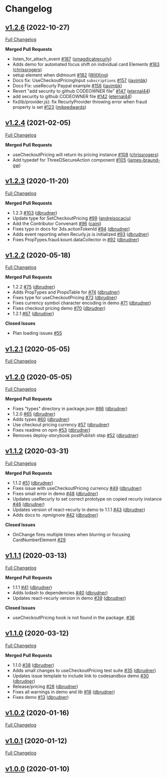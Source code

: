 # Changelog

## [v1.2.6](https://github.com/recurly/react-recurly/tree/v1.2.6) (2022-10-27)

[Full Changelog](https://github.com/recurly/react-recurly/compare/v1.2.4...v1.2.6)


**Merged Pull Requests**

- listen_for_attach_event [#187](https://github.com/recurly/react-recurly/pull/187) ([smagdicatrecurly](https://github.com/smagdicatrecurly))
- Adds demo for automated focus shift on individual card Elements [#183](https://github.com/recurly/react-recurly/pull/183) ([chrissrogers](https://github.com/chrissrogers))
- setup element when didmount [#182](https://github.com/recurly/react-recurly/pull/182) ([WillXing](https://github.com/WillXing))
- Docs fix: UseCheckoutPricingInput `subscriptions` [#157](https://github.com/recurly/react-recurly/pull/157) ([javimbk](https://github.com/javimbk))
- Docs Fix: useRecurly Paypal example [#156](https://github.com/recurly/react-recurly/pull/156) ([javimbk](https://github.com/javimbk))
- Revert "add security to github CODEOWNER file" [#147](https://github.com/recurly/react-recurly/pull/147) ([eternal44](https://github.com/eternal44))
- add security to github CODEOWNER file [#142](https://github.com/recurly/react-recurly/pull/142) ([eternal44](https://github.com/eternal44))
- fix(lib/provider.js): fix RecurlyProvider throwing error when fraud property is set [#123](https://github.com/recurly/react-recurly/pull/123) ([mikeedwards](https://github.com/mikeedwards))



## [v1.2.4](https://github.com/recurly/react-recurly/tree/v1.2.4) (2021-02-05)

[Full Changelog](https://github.com/recurly/react-recurly/compare/v1.2.3...v1.2.4)


**Merged Pull Requests**

- useCheckoutPricing will return its pricing instance [#108](https://github.com/recurly/react-recurly/pull/108) ([chrissrogers](https://github.com/chrissrogers))
- Add typedef for ThreeDSecureAction component [#105](https://github.com/recurly/react-recurly/pull/105) ([james-braund-gw](https://github.com/james-braund-gw))



## [v1.2.3](https://github.com/recurly/react-recurly/tree/v1.2.3) (2020-11-20)

[Full Changelog](https://github.com/recurly/react-recurly/compare/v1.2.2...v1.2.3)


**Merged Pull Requests**

- 1.2.3 [#103](https://github.com/recurly/react-recurly/pull/103) ([dbrudner](https://github.com/dbrudner))
- Update type for SetCheckoutPricing [#99](https://github.com/recurly/react-recurly/pull/99) ([andreisocaciu](https://github.com/andreisocaciu))
- Add the Contributor Convenant [#96](https://github.com/recurly/react-recurly/pull/96) ([cainj](https://github.com/cainj))
- Fixes typo in docs for 3ds.actionTokenId [#94](https://github.com/recurly/react-recurly/pull/94) ([dbrudner](https://github.com/dbrudner))
- Adds event reporting when Recurly.js is initialized [#93](https://github.com/recurly/react-recurly/pull/93) ([dbrudner](https://github.com/dbrudner))
- Fixes PropTypes.fraud.kount.dataCollector in <Provider /> [#92](https://github.com/recurly/react-recurly/pull/92) ([dbrudner](https://github.com/dbrudner))



## [v1.2.2](https://github.com/recurly/react-recurly/tree/v1.2.2) (2020-05-18)

[Full Changelog](https://github.com/recurly/react-recurly/compare/v1.2.1...v1.2.2)


**Merged Pull Requests**

- 1.2.2 [#75](https://github.com/recurly/react-recurly/pull/75) ([dbrudner](https://github.com/dbrudner))
- Adds PropTypes and PropsTable for <RecurlyProvider /> [#74](https://github.com/recurly/react-recurly/pull/74) ([dbrudner](https://github.com/dbrudner))
- Fixes type for useCheckoutPricing [#73](https://github.com/recurly/react-recurly/pull/73) ([dbrudner](https://github.com/dbrudner))
- Fixes currency symbol character encoding in demo [#71](https://github.com/recurly/react-recurly/pull/71) ([dbrudner](https://github.com/dbrudner))
- Fixes checkout pricing demo [#70](https://github.com/recurly/react-recurly/pull/70) ([dbrudner](https://github.com/dbrudner))
- 1.2.1 [#67](https://github.com/recurly/react-recurly/pull/67) ([dbrudner](https://github.com/dbrudner))

**Closed Issues**

- Plan loading issues [#55](https://github.com/recurly/react-recurly/issues/55)


## [v1.2.1](https://github.com/recurly/react-recurly/tree/v1.2.1) (2020-05-05)

[Full Changelog](https://github.com/recurly/react-recurly/compare/v1.2.0...v1.2.1)





## [v1.2.0](https://github.com/recurly/react-recurly/tree/v1.2.0) (2020-05-05)

[Full Changelog](https://github.com/recurly/react-recurly/compare/v1.1.2...v1.2.0)


**Merged Pull Requests**

- Fixes "types" directory in package.json [#66](https://github.com/recurly/react-recurly/pull/66) ([dbrudner](https://github.com/dbrudner))
- 1.2.0 [#65](https://github.com/recurly/react-recurly/pull/65) ([dbrudner](https://github.com/dbrudner))
- Adds types [#60](https://github.com/recurly/react-recurly/pull/60) ([dbrudner](https://github.com/dbrudner))
- Use checkout pricing currency [#57](https://github.com/recurly/react-recurly/pull/57) ([dbrudner](https://github.com/dbrudner))
- Fixes readme on npm [#53](https://github.com/recurly/react-recurly/pull/53) ([dbrudner](https://github.com/dbrudner))
- Removes deploy-storybook postPublish step [#52](https://github.com/recurly/react-recurly/pull/52) ([dbrudner](https://github.com/dbrudner))



## [v1.1.2](https://github.com/recurly/react-recurly/tree/v1.1.2) (2020-03-31)

[Full Changelog](https://github.com/recurly/react-recurly/compare/v1.1.1...v1.1.2)


**Merged Pull Requests**

- 1.1.2 [#51](https://github.com/recurly/react-recurly/pull/51) ([dbrudner](https://github.com/dbrudner))
- Fixes issue with useCheckoutPricing currency [#49](https://github.com/recurly/react-recurly/pull/49) ([dbrudner](https://github.com/dbrudner))
- Fixes small error in demo [#48](https://github.com/recurly/react-recurly/pull/48) ([dbrudner](https://github.com/dbrudner))
- Updates useRecurly to set correct prototype on copied recurly instance [#46](https://github.com/recurly/react-recurly/pull/46) ([dbrudner](https://github.com/dbrudner))
- Updates version of react-recurly in demo to 1.1.1 [#43](https://github.com/recurly/react-recurly/pull/43) ([dbrudner](https://github.com/dbrudner))
- Adds docs to .npmignore [#42](https://github.com/recurly/react-recurly/pull/42) ([dbrudner](https://github.com/dbrudner))

**Closed Issues**

- OnChange fires multiple times when blurring or focusing CardNumberElement [#29](https://github.com/recurly/react-recurly/issues/29)


## [v1.1.1](https://github.com/recurly/react-recurly/tree/v1.1.1) (2020-03-13)

[Full Changelog](https://github.com/recurly/react-recurly/compare/v1.1.0...v1.1.1)


**Merged Pull Requests**

- 1.1.1 [#41](https://github.com/recurly/react-recurly/pull/41) ([dbrudner](https://github.com/dbrudner))
- Adds lodash to dependencies [#40](https://github.com/recurly/react-recurly/pull/40) ([dbrudner](https://github.com/dbrudner))
- Updates react-recurly version in demo [#39](https://github.com/recurly/react-recurly/pull/39) ([dbrudner](https://github.com/dbrudner))

**Closed Issues**

- useCheckoutPricing hook is not found in the package. [#36](https://github.com/recurly/react-recurly/issues/36)


## [v1.1.0](https://github.com/recurly/react-recurly/tree/v1.1.0) (2020-03-12)

[Full Changelog](https://github.com/recurly/react-recurly/compare/v1.0.2...v1.1.0)


**Merged Pull Requests**

- 1.1.0 [#38](https://github.com/recurly/react-recurly/pull/38) ([dbrudner](https://github.com/dbrudner))
- Adds small changes to useCheckoutPricing test suite [#35](https://github.com/recurly/react-recurly/pull/35) ([dbrudner](https://github.com/dbrudner))
- Updates issue template to include link to codesandbox demo [#30](https://github.com/recurly/react-recurly/pull/30) ([dbrudner](https://github.com/dbrudner))
- Release/pricing [#28](https://github.com/recurly/react-recurly/pull/28) ([dbrudner](https://github.com/dbrudner))
- Fixes all warnings in demo and lib [#18](https://github.com/recurly/react-recurly/pull/18) ([dbrudner](https://github.com/dbrudner))
- Fixes demo [#13](https://github.com/recurly/react-recurly/pull/13) ([dbrudner](https://github.com/dbrudner))



## [v1.0.2](https://github.com/recurly/react-recurly/tree/v1.0.2) (2020-01-16)

[Full Changelog](https://github.com/recurly/react-recurly/compare/v1.0.1...v1.0.2)





## [v1.0.1](https://github.com/recurly/react-recurly/tree/v1.0.1) (2020-01-12)

[Full Changelog](https://github.com/recurly/react-recurly/compare/v1.0.0...v1.0.1)





## [v1.0.0](https://github.com/recurly/react-recurly/tree/v1.0.0) (2020-01-10)




